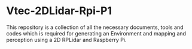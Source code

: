 # Vtec-2DLidar-Rpi-P1
This repository is a collection of all the necessary documents, tools and codes which is required for generating an Environment and mapping and perception using a 2D RPLidar and Raspberry Pi.
